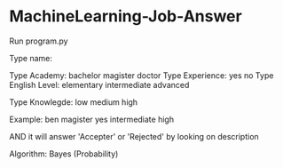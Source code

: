 # MachineLearning-Job-Answer

Run program.py

Type name:

Type Academy:
	bachelor
	magister 
	doctor
Type Experience:
	yes
	no 
Type English Level:
  elementary
  intermediate
  advanced

Type Knowlegde:
  low
  medium 
  high

Example: ben magister yes intermediate high

AND it will answer 'Accepter' or 'Rejected' by looking on description

Algorithm: Bayes (Probability)
